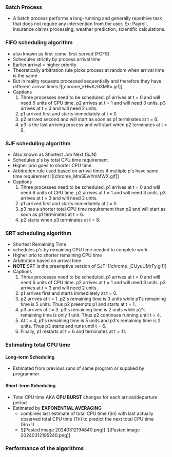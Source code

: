 ### Batch Process
- A batch process performs a long-running and generally repetitive task that does not require any intervention from the user. Ex: Payroll, insurance claims processing, weather prediction, scientific calculations.
### FIFO scheduling algorithm 
- also known as first-come-first-served (FCFS)
- Schedules strictly by process arrival time
- Earlier arrival = higher priority
- Theoretically arbitration rule picks process at random when arrival time is the same
- But in reality requests processed sequentially and therefore they have different arrival times
![[chrome_kHwKz63MKx.gif]]
- Captions
	1. Three processes need to be scheduled. p1 arrives at t = 0 and will need 6 units of CPU time. p2 arrives at t = 1 and will need 3 units. p3 arrives at t = 3 and will need 2 units.
	2. p1 arrived first and starts immediately at t = 0.
	3. p2 arrived second and will start as soon as p1 terminates at t = 6.
	4. p3 is the last arriving process and will start when p2 terminates at t = 9.
### SJF scheduling algorithm
- Also known as Shortest Job Next (SJN)
- Schedules p's by total CPU time requirement
- Higher prio goes to shorter CPU time
- Arbitration rule used based on arrival times if multiple p's have same time requirement
![[chrome_MmSEwYmMWX.gif]]
- Captions
	1. Three processes need to be scheduled. p1 arrives at t = 0 and will need 6 units of CPU time. p2 arrives at t = 1 and will need 3 units. p3 arrives at t = 3 and will need 2 units.
	2. p1 arrived first and starts immediately at t = 0.
	3. p3 has a shorter total CPU time requirement than p2 and will start as soon as p1 terminates at t = 6.
	4. p2 starts when p3 terminates at t = 8.
### SRT scheduling algorithm
- Shortest Remaining Time
- schedules p's by remaining CPU time needed to complete work
- Higher prio to shorter remaining CPU time
- Arbitration based on arrival time
- **NOTE** SRT is the preemptive version of SJF
![[chrome_jCUyuUMrFy.gif]]
- Captions
	1. Three processes need to be scheduled. p1 arrives at t = 0 and will need 6 units of CPU time. p2 arrives at t = 1 and will need 3 units. p3 arrives at t = 3 and will need 2 units.
	2. p1 arrives first and starts immediately at t = 0.
	3. p2 arrives at t = 1. p2's remaining time is 3 units while p1's remaining time is 5 units. Thus p2 preempts p1 and starts at t = 1.
	4. p3 arrives at t = 3. p3's remaining time is 2 units while p2's remaining time is only 1 unit. Thus p2 continues running until t = 4.
	5. At t = 4, p1's remaining time is 5 units and p3's remaining time is 2 units. Thus p3 starts and runs until t = 6.
	6. Finally, p1 restarts at t = 6 and terminates at t = 11.
### Estimating total CPU time
#### Long-term Scheduling
- Estimated from previous runs of same program or supplied by programmer
#### Short-term Scheduling
- Total CPU time AKA **CPU BURST** changes for each arrival/departure period
- Estimated by **EXPONENTIAL AVERAGING**
	- combines last estimate of total CPU time (Sn) with last actually observed total CPU time (Tn) to predict the next total CPU time (Sn+1)
	- ![[Pasted image 20240312194840.png]]
![[Pasted image 20240312195240.png]]
### Performance of the algorithms
